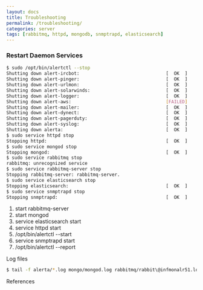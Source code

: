```yaml
---
layout: docs
title: Troubleshooting
permalink: /troubleshooting/
categories: server
tags: [rabbitmq, httpd, mongodb, snmptrapd, elasticsearch]
---
```


### Restart Daemon Services

```bash
$ sudo /opt/bin/alertctl --stop
Shutting down alert-ircbot:                                [  OK  ]
Shutting down alert-pinger:                                [  OK  ]
Shutting down alert-urlmon:                                [  OK  ]
Shutting down alert-solarwinds:                            [  OK  ]
Shutting down alert-logger:                                [  OK  ]
Shutting down alert-aws:                                   [FAILED]
Shutting down alert-mailer:                                [  OK  ]
Shutting down alert-dynect:                                [  OK  ]
Shutting down alert-pagerduty:                             [  OK  ]
Shutting down alert-syslog:                                [  OK  ]
Shutting down alerta:                                      [  OK  ]
$ sudo service httpd stop
Stopping httpd:                                            [  OK  ]
$ sudo service mongod stop
Stopping mongod:                                           [  OK  ]
$ sudo service rabbitmq stop
rabbitmq: unrecognized service
$ sudo service rabbitmq-server stop
Stopping rabbitmq-server: rabbitmq-server.
$ sudo service elasticsearch stop
Stopping elasticsearch:                                    [  OK  ]
$ sudo service snmptrapd stop
Stopping snmptrapd:                                        [  OK  ]
```

1. start rabbitmq-server
2. start mongod
3. service elasticsearch start
4. service httpd start
5. /opt/bin/alertctl --start
6. service snmptrapd start
7. /opt/bin/alertctl --report

Log files

```bash
$ tail -f alerta/*.log mongo/mongod.log rabbitmq/rabbit\@infmonalr51.log rabbitmq/rabbit\@infmonalr51-sasl.log
```

References

